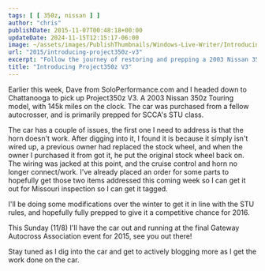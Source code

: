 ```yaml
---
tags: [ [ 350z, nissan ] ]
author: "chris"
publishDate: 2015-11-07T00:48:18+00:00
updateDate: 2024-11-15T12:15:17-06:00
image: ~/assets/images/PublishThumbnails/Windows-Live-Writer/Introducing-Project350z-V3_14AF6/image_thumb_1.png
url: "2015/introducing-project350z-v3"
excerpt: "Follow the journey of restoring and prepping a 2003 Nissan 350z for competitve autocrossing in SCCA's STU class. Stay tuned for updates."
title: "Introducing Project350z V3"
---
```


Earlier this week, Dave from SoloPerformance.com and I headed down to Chattanooga to pick up Project350z V3. A 2003 Nissan 350z Touring model, with 145k miles on the clock. The car was purchased from a fellow autocrosser, and is primarily prepped for SCCA's STU class.

The car has a couple of issues, the first one I need to address is that the horn doesn't work. After digging into it, I found it is because it simply isn't wired up, a previous owner had replaced the stock wheel, and when the owner I purchased it from got it, he put the original stock wheel back on. The wiring was jacked at this point, and the cruise control and horn no longer connect/work. I've already placed an order for some parts to hopefully get those two items addressed this coming week so I can get it out for Missouri inspection so I can get it tagged.

I'll be doing some modifications over the winter to get it in line with the STU rules, and hopefully fully prepped to give it a competitive chance for 2016. 

This Sunday (11/8) I'll have the car out and running at the final Gateway Autocross Association event for 2015, see you out there!

Stay tuned as I dig into the car and get to actively blogging more as I get the work done on the car.
